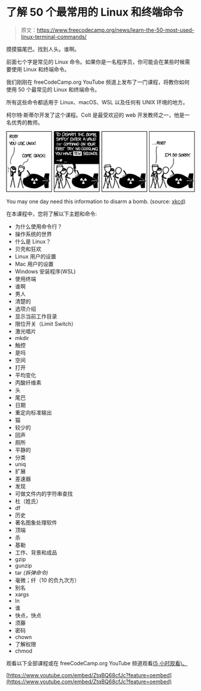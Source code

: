 # 了解 50 个最常用的 Linux 和终端命令

> 原文：<https://www.freecodecamp.org/news/learn-the-50-most-used-linux-terminal-commands/>

摸摸猫尾巴。找到人头。谁啊。

前面七个字是常见的 Linux 命令。如果你是一名程序员，你可能会在某些时候需要使用 Linux 和终端命令。

我们刚刚在 freeCodeCamp.org YouTube 频道上发布了一门课程，将教你如何使用 50 个最常见的 Linux 和终端命令。

所有这些命令都适用于 Linux、macOS、WSL 以及任何有 UNIX 环境的地方。

柯尔特·斯蒂尔开发了这个课程。Colt 是最受欢迎的 web 开发教师之一，他是一名优秀的教师。

![image-4](img/991989e8a4fc7780c57701adfd940711.png)

You may one day need this information to disarm a bomb. (source: [xkcd](https://xkcd.com/1168/))

在本课程中，您将了解以下主题和命令:

*   为什么使用命令行？
*   操作系统的世界
*   什么是 Linux？
*   贝壳和狂欢
*   Linux 用户的设置
*   Mac 用户的设置
*   Windows 安装程序(WSL)
*   使用终端
*   谁啊
*   男人
*   清楚的
*   选项介绍
*   显示当前工作目录
*   限位开关（Limit Switch）
*   激光唱片
*   mkdir
*   触控
*   是吗
*   空间
*   打开
*   平均变化
*   丙酸纤维素
*   头
*   尾巴
*   日期
*   重定向标准输出
*   猫
*   较少的
*   回声
*   厕所
*   平静的
*   分类
*   uniq
*   扩展
*   差速器
*   发现
*   可做文件内的字符串查找
*   杜（姓氏）
*   df
*   历史
*   著名图象处理软件
*   顶端
*   杀
*   基勒
*   工作、背景和成品
*   gzip
*   gunzip
*   tar *(拆弹命令)*
*   毫微；纤（10 的负九次方）
*   别名
*   xargs
*   ln
*   谁
*   快点，快点
*   须藤
*   密码
*   chown
*   了解权限
*   chmod

观看以下全部课程或在 freeCodeCamp.org YouTube 频道观看[(5 小时观看)。](https://youtu.be/ZtqBQ68cfJc)

[https://www.youtube.com/embed/ZtqBQ68cfJc?feature=oembed](https://www.youtube.com/embed/ZtqBQ68cfJc?feature=oembed)